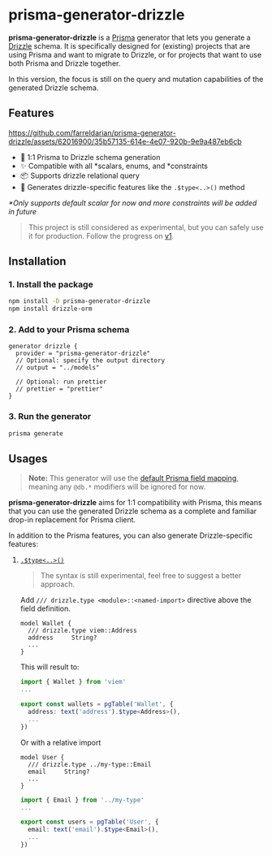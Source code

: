 # prisma-generator-drizzle

**prisma-generator-drizzle** is a [Prisma](https://www.prisma.io/) generator that lets you generate a [Drizzle](https://orm.drizzle.team/) schema. It is specifically designed for (existing) projects that are using Prisma and want to migrate to Drizzle, or for projects that want to use both Prisma and Drizzle together.

In this version, the focus is still on the query and mutation capabilities of the generated Drizzle schema.

## Features

https://github.com/farreldarian/prisma-generator-drizzle/assets/62016900/35b57135-614e-4e07-920b-9e9a487eb6cb

- 🤝 1:1 Prisma to Drizzle schema generation
- ✨ Compatible with all \*scalars, enums, and \*constraints
- 📦 Supports drizzle relational query
- 🚀 Generates drizzle-specific features like the `.$type<..>()` method

_\*Only supports default scalar for now and more constraints will be added in future_

> This project is still considered as experimental, but you can safely use it for production. Follow the progress on [v1](https://github.com/farreldarian/prisma-generator-drizzle/issues/1).

## Installation

### 1. Install the package

```bash
npm install -D prisma-generator-drizzle
npm install drizzle-orm
```

### 2. Add to your Prisma schema

```prisma
generator drizzle {
  provider = "prisma-generator-drizzle"
  // Optional: specify the output directory
  // output = "../models"

  // Optional: run prettier
  // prettier = "prettier"
}
```

### 3. Run the generator

```bash
prisma generate
```

## Usages

> **Note:** This generator will use the [default Prisma field mapping](https://www.prisma.io/docs/orm/reference/prisma-schema-reference#model-field-scalar-types), meaning any `@db.*` modifiers will be ignored for now.

**prisma-generator-drizzle** aims for 1:1 compatibility with Prisma, this means that you can use the generated Drizzle schema as a complete and familiar drop-in replacement for Prisma client.

In addition to the Prisma features, you can also generate Drizzle-specific features:

1. [`.$type<..>()`](https://orm.drizzle.team/docs/column-types/mysql#customizing-column-data-type)

   > The syntax is still experimental, feel free to suggest a better approach.

   Add `/// drizzle.type <module>::<named-import>` directive above the field definition.

   ```prisma
   model Wallet {
     /// drizzle.type viem::Address
     address     String?
     ...
   }
   ```

   This will result to:

   ```ts
   import { Wallet } from 'viem'
   ...

   export const wallets = pgTable('Wallet', {
     address: text('address').$type<Address>(),
     ...
   })
   ```

   Or with a relative import

   ```prisma
   model User {
     /// drizzle.type ../my-type::Email
     email     String?
     ...
   }
   ```

   ```ts
   import { Email } from '../my-type'
   ...

   export const users = pgTable('User', {
     email: text('email').$type<Email>(),
     ...
   })
   ```
